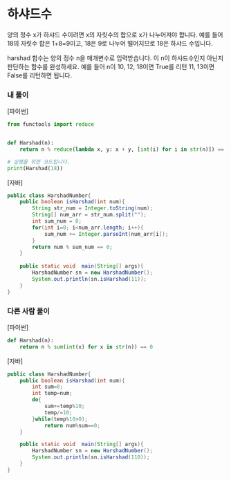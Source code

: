 # 하샤드수
양의 정수 x가 하샤드 수이려면 x의 자릿수의 합으로 x가 나누어져야 합니다. 예를 들어 18의 자릿수 합은 1+8=9이고, 18은 9로 나누어 떨어지므로 18은 하샤드 수입니다.

harshad 함수는 양의 정수 n을 매개변수로 입력받습니다. 이 n이 하샤드수인지 아닌지 판단하는 함수를 완성하세요. 예를 들어 n이 10, 12, 18이면 True를 리턴 11, 13이면 False를 리턴하면 됩니다.

### 내 풀이

[파이썬]

```python
from functools import reduce


def Harshad(n):
    return n % reduce(lambda x, y: x + y, [int(i) for i in str(n)]) == 0

# 실행을 위한 코드입니다.
print(Harshad(18))
```

[자바]

```java
public class HarshadNumber{
    public boolean isHarshad(int num){
        String str_num = Integer.toString(num);
        String[] num_arr = str_num.split("");
        int sum_num = 0;
        for(int i=0; i<num_arr.length; i++){
            sum_num += Integer.parseInt(num_arr[i]);
        }
        return num % sum_num == 0;
    }
	
    public static void  main(String[] args){
        HarshadNumber sn = new HarshadNumber();
        System.out.println(sn.isHarshad(11));
    }
}
```

### 다른 사람 풀이

[파이썬]

```python
def Harshad(n):
    return n % sum(int(x) for x in str(n)) == 0
```

[자바]

```java
public class HarshadNumber{
    public boolean isHarshad(int num){
        int sum=0;
        int temp=num;
        do{
            sum+=temp%10;
            temp/=10;
        }while(temp%10>0);
            return num%sum==0;
    }

    public static void  main(String[] args){
        HarshadNumber sn = new HarshadNumber();
        System.out.println(sn.isHarshad(110));
    }
}
```